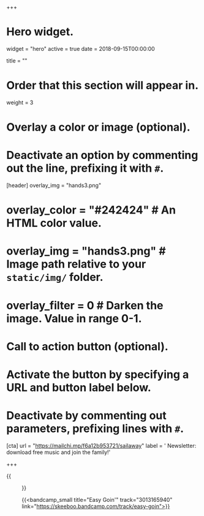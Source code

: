 +++
# Hero widget.
widget = "hero"
active = true
date = 2018-09-15T00:00:00

title = ""

# Order that this section will appear in.
weight = 3

# Overlay a color or image (optional).
#   Deactivate an option by commenting out the line, prefixing it with `#`.
[header]
overlay_img = "hands3.png"
#  overlay_color = "#242424"  # An HTML color value.
#  overlay_img = "hands3.png"  # Image path relative to your `static/img/` folder.
#  overlay_filter = 0  # Darken the image. Value in range 0-1.

# Call to action button (optional).
#   Activate the button by specifying a URL and button label below.
#   Deactivate by commenting out parameters, prefixing lines with `#`.

[cta]
url = "https://mailchi.mp/f6a12b953721/sailaway"
label = '<i class="fas fa-envelope"></i> Newsletter: download free music and join the family!'

+++


{{<figure src="/img/covers/AGlimmerOfHope.jpg" width="320" link="https://distrokid.com/hyperfollow/skeeboo/giiN" target="_blank">}}

{{<bandcamp_small title="Easy Goin'" track="3013165940" link="https://skeeboo.bandcamp.com/track/easy-goin">}}

